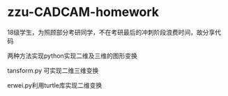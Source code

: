 # zzu-CADCAM-homework


18级学生，为照顾部分考研同学，不在考研最后的冲刺阶段浪费时间，故分享代码

两种方法实现python实现二维及三维的图形变换


tansform.py 可实现二维三维变换

erwei.py利用turtle库实现二维变换
